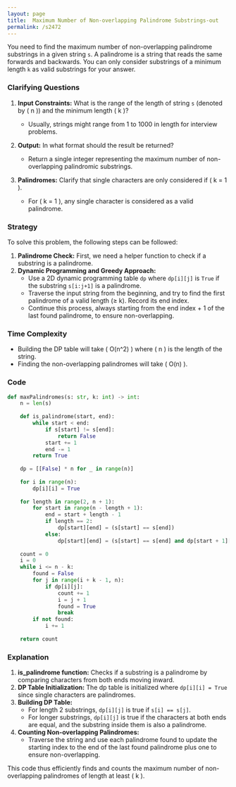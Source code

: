 ```yaml
---
layout: page
title:  Maximum Number of Non-overlapping Palindrome Substrings-out
permalink: /s2472
---
```


You need to find the maximum number of non-overlapping palindrome substrings in a given string `s`. A palindrome is a string that reads the same forwards and backwards. You can only consider substrings of a minimum length `k` as valid substrings for your answer.

### Clarifying Questions
1. **Input Constraints:** What is the range of the length of string `s` (denoted by \( n \)) and the minimum length \( k \)?
   - Usually, strings might range from 1 to 1000 in length for interview problems.
   
2. **Output:** In what format should the result be returned?
   - Return a single integer representing the maximum number of non-overlapping palindromic substrings.

3. **Palindromes:** Clarify that single characters are only considered if \( k = 1 \).
   - For \( k = 1 \), any single character is considered as a valid palindrome.

### Strategy

To solve this problem, the following steps can be followed:

1. **Palindrome Check:** First, we need a helper function to check if a substring is a palindrome.
2. **Dynamic Programming and Greedy Approach:**
    - Use a 2D dynamic programming table `dp` where `dp[i][j]` is `True` if the substring `s[i:j+1]` is a palindrome.
    - Traverse the input string from the beginning, and try to find the first palindrome of a valid length (≥ k). Record its end index.
    - Continue this process, always starting from the end index + 1 of the last found palindrome, to ensure non-overlapping.
   
### Time Complexity
- Building the DP table will take \( O(n^2) \) where \( n \) is the length of the string.
- Finding the non-overlapping palindromes will take \( O(n) \).

### Code

```python
def maxPalindromes(s: str, k: int) -> int:
    n = len(s)
    
    def is_palindrome(start, end):
        while start < end:
            if s[start] != s[end]:
                return False
            start += 1
            end -= 1
        return True
    
    dp = [[False] * n for _ in range(n)]
    
    for i in range(n):
        dp[i][i] = True
    
    for length in range(2, n + 1):
        for start in range(n - length + 1):
            end = start + length - 1
            if length == 2:
                dp[start][end] = (s[start] == s[end])
            else:
                dp[start][end] = (s[start] == s[end] and dp[start + 1][end - 1])
    
    count = 0
    i = 0
    while i <= n - k:
        found = False
        for j in range(i + k - 1, n):
            if dp[i][j]:
                count += 1
                i = j + 1
                found = True
                break
        if not found:
            i += 1
            
    return count
```

### Explanation
1. **is_palindrome function:** Checks if a substring is a palindrome by comparing characters from both ends moving inward.
2. **DP Table Initialization:** The dp table is initialized where `dp[i][i] = True` since single characters are palindromes.
3. **Building DP Table:**
    - For length 2 substrings, `dp[i][j]` is true if `s[i] == s[j]`.
    - For longer substrings, `dp[i][j]` is true if the characters at both ends are equal, and the substring inside them is also a palindrome.
4. **Counting Non-overlapping Palindromes:**
    - Traverse the string and use each palindrome found to update the starting index to the end of the last found palindrome plus one to ensure non-overlapping.

This code thus efficiently finds and counts the maximum number of non-overlapping palindromes of length at least \( k \).